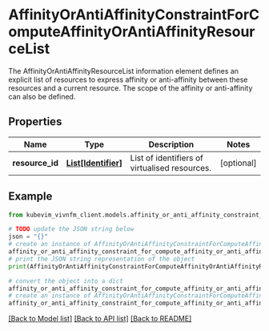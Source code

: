 # AffinityOrAntiAffinityConstraintForComputeAffinityOrAntiAffinityResourceList

The AffinityOrAntiAffinityResourceList information element defines an explicit list of resources to express affinity or anti-affinity between these resources and a current resource. The scope of the affinity or anti-affinity can also be defined.

## Properties

Name | Type | Description | Notes
------------ | ------------- | ------------- | -------------
**resource_id** | [**List[Identifier]**](Identifier.md) | List of identifiers of virtualised resources. | [optional] 

## Example

```python
from kubevim_vivnfm_client.models.affinity_or_anti_affinity_constraint_for_compute_affinity_or_anti_affinity_resource_list import AffinityOrAntiAffinityConstraintForComputeAffinityOrAntiAffinityResourceList

# TODO update the JSON string below
json = "{}"
# create an instance of AffinityOrAntiAffinityConstraintForComputeAffinityOrAntiAffinityResourceList from a JSON string
affinity_or_anti_affinity_constraint_for_compute_affinity_or_anti_affinity_resource_list_instance = AffinityOrAntiAffinityConstraintForComputeAffinityOrAntiAffinityResourceList.from_json(json)
# print the JSON string representation of the object
print(AffinityOrAntiAffinityConstraintForComputeAffinityOrAntiAffinityResourceList.to_json())

# convert the object into a dict
affinity_or_anti_affinity_constraint_for_compute_affinity_or_anti_affinity_resource_list_dict = affinity_or_anti_affinity_constraint_for_compute_affinity_or_anti_affinity_resource_list_instance.to_dict()
# create an instance of AffinityOrAntiAffinityConstraintForComputeAffinityOrAntiAffinityResourceList from a dict
affinity_or_anti_affinity_constraint_for_compute_affinity_or_anti_affinity_resource_list_from_dict = AffinityOrAntiAffinityConstraintForComputeAffinityOrAntiAffinityResourceList.from_dict(affinity_or_anti_affinity_constraint_for_compute_affinity_or_anti_affinity_resource_list_dict)
```
[[Back to Model list]](../README.md#documentation-for-models) [[Back to API list]](../README.md#documentation-for-api-endpoints) [[Back to README]](../README.md)



